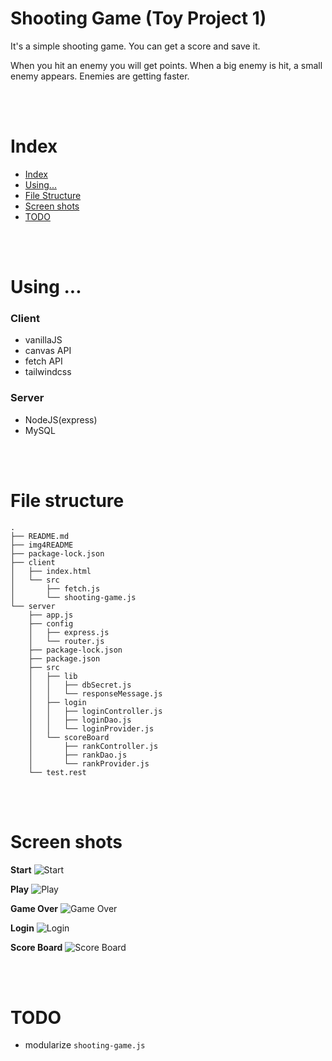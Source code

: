 # Shooting Game (Toy Project 1)

It's a simple shooting game. You can get a score and save it.

When you hit an enemy you will get points. When a big enemy is hit, a small enemy appears. Enemies are getting faster.

<br>
<br>

# Index

- [Index](#index)
- [Using...](#using-)
- [File Structure](#file-structure)
- [Screen shots](#screen-shots)
- [TODO](#todo)

<br>
<br>

# Using ...

### Client

- vanillaJS
- canvas API
- fetch API
- tailwindcss

### Server

- NodeJS(express)
- MySQL

<br>
<br>

# File structure

```
.
├── README.md
├── img4README
├── package-lock.json
├── client
│   ├── index.html
│   └── src
│       ├── fetch.js
│       └── shooting-game.js
└── server
    ├── app.js
    ├── config
    │   ├── express.js
    │   └── router.js
    ├── package-lock.json
    ├── package.json
    ├── src
    │   ├── lib
    │   │   ├── dbSecret.js
    │   │   └── responseMessage.js
    │   ├── login
    │   │   ├── loginController.js
    │   │   ├── loginDao.js
    │   │   └── loginProvider.js
    │   └── scoreBoard
    │       ├── rankController.js
    │       ├── rankDao.js
    │       └── rankProvider.js
    └── test.rest
```

<br>
<br>

# Screen shots

**Start**
![Start](./img4README/start.png)

**Play**
![Play](./img4README/play.png)

**Game Over**
![Game Over](./img4README/game-over.png)

**Login**
![Login](./img4README/login.png)

**Score Board**
![Score Board](./img4README/score-board.png)

<br>
<br>

# TODO

- modularize `shooting-game.js`
